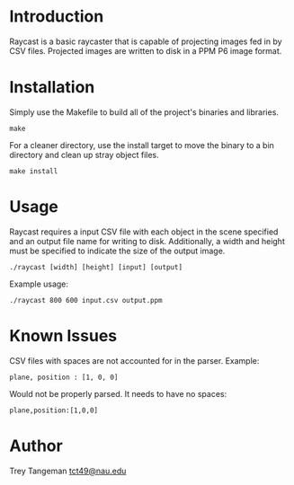# Introduction
Raycast is a basic raycaster that is capable of projecting images fed in by CSV files.
Projected images are written to disk in a PPM P6 image format.

# Installation
Simply use the Makefile to build all of the project's binaries and libraries.

    make
For a cleaner directory, use the install target to move the binary to a bin directory
and clean up stray object files.

    make install

# Usage
Raycast requires a input CSV file with each object in the scene specified and an output
file name for writing to disk. Additionally, a width and height must be specified to indicate
the size of the output image.

    ./raycast [width] [height] [input] [output]

Example usage:

    ./raycast 800 600 input.csv output.ppm

# Known Issues
CSV files with spaces are not accounted for in the parser. Example:

    plane, position : [1, 0, 0]

Would not be properly parsed. It needs to have no spaces:

    plane,position:[1,0,0]

# Author
Trey Tangeman   <tct49@nau.edu>
